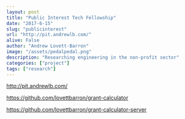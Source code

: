 ```yaml
---
layout: post
title: "Public Interest Tech Fellowship"
date: "2017-6-15"
slug: "publicinterest"
url: "http://pit.andrewlb.com/"
alive: False
author: "Andrew Lovett-Barron"
image: "/assets/pedalpedal.png"
description: "Researching engineering in the non-profit sector"
categories: ["project"]
tags: ["research"]
---
```


http://pit.andrewlb.com/

https://github.com/lovettbarron/grant-calculator

https://github.com/lovettbarron/grant-calculator-server
